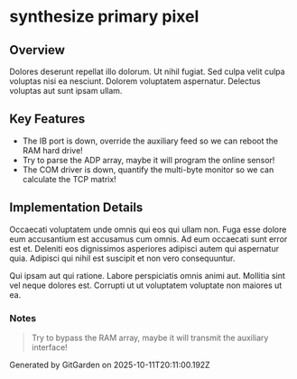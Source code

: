 # synthesize primary pixel

## Overview
Dolores deserunt repellat illo dolorum. Ut nihil fugiat. Sed culpa velit culpa voluptas nisi ea nesciunt. Dolorem voluptatem aspernatur. Delectus voluptas aut sunt ipsam ullam.

## Key Features
- The IB port is down, override the auxiliary feed so we can reboot the RAM hard drive!
- Try to parse the ADP array, maybe it will program the online sensor!
- The COM driver is down, quantify the multi-byte monitor so we can calculate the TCP matrix!

## Implementation Details
Occaecati voluptatem unde omnis qui eos qui ullam non. Fuga esse dolore eum accusantium est accusamus cum omnis. Ad eum occaecati sunt error est et. Deleniti eos dignissimos asperiores adipisci autem qui aspernatur quia. Adipisci qui nihil est suscipit et non vero consequuntur.
 Qui ipsam aut qui ratione. Labore perspiciatis omnis animi aut. Mollitia sint vel neque dolores est. Corrupti ut ut voluptatem voluptate non maiores ut ea.

### Notes
> Try to bypass the RAM array, maybe it will transmit the auxiliary interface!

Generated by GitGarden on 2025-10-11T20:11:00.192Z